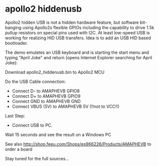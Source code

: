 # apollo2 hiddenusb

Apollo2 hidden USB is not a hidden hardware feature, but software bit-banging using Apollo2s flexible GPIOs including the capability to drive 1.5k pullup resistors on special pins used with I2C. At least low-speed USB is working for realizing HID USB transfers. Idea is to add an USB HID based bootloader.

The demo emulates an USB keyboard and is starting the start menu and typing "April Joke" and return (opens Internet Explorer searching for April Joke):

Download apollo2_hiddenusb.bin to Apollo2 MCU

Do the USB Cable connection:
- Connect D- to AMAPHEVB GPIO8
- Connect D+ to AMAPHEVB GPIO9
- Connect GND to AMAPHEVB GND
- Connect VBUS (5V) to AMAPHEVB 5V (!!not to VCC!!)

Last Step:
- Connect USB to PC.

Wait 15 seconds and see the result on a Windows PC

See also http://shop.feeu.com/Shops/es966226/Products/AMAPHEVB to order a board

Stay tuned for the full sources...
